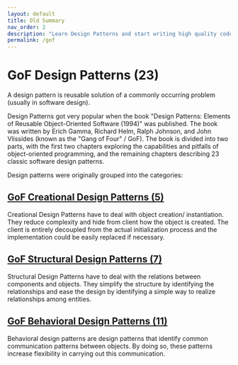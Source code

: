 ```yaml
---
layout: default
title: Old Summary
nav_order: 2
description: "Learn Design Patterns and start writing high quality code"
permalink: /gof
---
```



# GoF Design Patterns (23)

A design pattern is reusable solution of a commonly occurring problem (usually in software design). 

Design Patterns got very popular when the book "Design Patterns: Elements of Reusable Object-Oriented Software (1994)" 
was published. The book was written by Erich Gamma, Richard Helm, Ralph Johnson, and John Vlissides (known as the "Gang of Four" / GoF).
The book is divided into two parts, with the first two chapters exploring the capabilities and pitfalls of 
object-oriented programming, and the remaining chapters describing 23 classic software design patterns.

Design patterns were originally grouped into the categories: 
## [GoF Creational Design Patterns (5)](https://github.com/Iretha/ebook-design-patterns/blob/master/src/com/smdev/gof/creational)

Creational Design Patterns have to deal with object creation/ instantiation. They reduce complexity and hide 
from client how the object is created. The client is entirely decoupled from the actual initialization process
and the implementation could be easily replaced if necessary.


## [GoF Structural Design Patterns (7)](https://github.com/Iretha/ebook-design-patterns/blob/master/src/com/smdev/gof/structural)
Structural Design Patterns have to deal with the relations between components and objects. 
They simplify the structure by identifying the relationships and ease the design by identifying a simple way to realize relationships among entities.


## [GoF Behavioral Design Patterns (11)](https://github.com/Iretha/ebook-design-patterns/blob/master/src/com/smdev/gof/behavioral)

Behavioral design patterns are design patterns that identify common communication patterns between objects. 
By doing so, these patterns increase flexibility in carrying out this communication.


